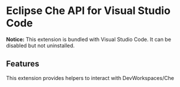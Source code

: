 # Eclipse Che API for Visual Studio Code

**Notice:** This extension is bundled with Visual Studio Code. It can be disabled but not uninstalled.

## Features

This extension provides helpers to interact with DevWorkspaces/Che
